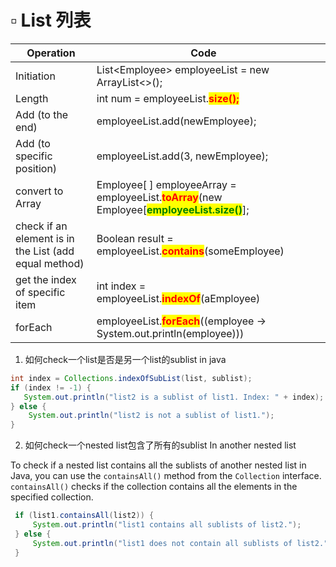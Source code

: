 # ▫ List 列表



<table><thead><tr><th width="226.33333333333331">Operation</th><th width="473">Code</th><th></th></tr></thead><tbody><tr><td>Initiation</td><td>List&#x3C;Employee> employeeList = new ArrayList&#x3C;>();</td><td></td></tr><tr><td>Length</td><td>int num = employeeList.<mark style="color:red;"><strong>size();</strong></mark></td><td></td></tr><tr><td>Add (to the end)</td><td>employeeList.add(newEmployee);</td><td></td></tr><tr><td>Add (to specific position)</td><td>employeeList.add(3, newEmployee);</td><td></td></tr><tr><td>convert to Array</td><td>Employee[ ]  employeeArray = employeeList.<mark style="color:red;"><strong>toArray</strong></mark>(new Employee[<mark style="color:green;"><strong>employeeList.size()</strong></mark>];</td><td></td></tr><tr><td>check if an element is in the List (add equal method)</td><td>Boolean result = employeeList.<mark style="color:red;"><strong>contains</strong></mark>(someEmployee)</td><td></td></tr><tr><td>get the index of specific item</td><td>int index = employeeList.<mark style="color:red;"><strong>indexOf</strong></mark>(aEmployee)</td><td></td></tr><tr><td>forEach</td><td>employeeList.<mark style="color:red;"><strong>forEach</strong></mark>((employee -> System.out.println(employee)))</td><td></td></tr></tbody></table>

1. 如何check一个list是否是另一个list的sublist in java

```java
int index = Collections.indexOfSubList(list, sublist);
if (index != -1) {
   System.out.println("list2 is a sublist of list1. Index: " + index);
} else {
    System.out.println("list2 is not a sublist of list1.");
}
```

2. 如何check一个nested list包含了所有的sublist In another nested list

To check if a nested list contains all the sublists of another nested list in Java, you can use the `containsAll()` method from the `Collection` interface. `containsAll()` checks if the collection contains all the elements in the specified collection.

```java
 if (list1.containsAll(list2)) {
     System.out.println("list1 contains all sublists of list2.");
 } else {
     System.out.println("list1 does not contain all sublists of list2.");
 }
```
